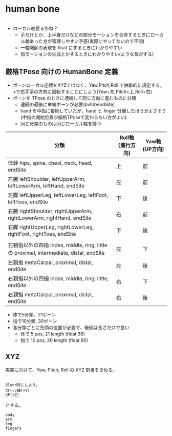 # human bone

```{figure} ../logic.jpg
```

* ローカル軸要るかね？
  * 手だけとか、上半身だけなどの部分モーションを合体するときにローカル軸あった方が管理しやすい予感(実際にやってないので不明)
  * 一軸関節の表現を float にするときにわかりやすい
  * 指モーションの生成とかするときにわかりやすい(ような気がする)

## 厳格TPose 向けの HumanBone 定義

* ボーンローカル座標をXYZではなく、Yaw,Pitch,Roll で抽象的に規定する。+で右手系の方向に回転することにしよう(Yaw+左,Pitch+上,Roll+右)
* ボーンを TPose のときに連続して同じ方向に進むものに分類
  * 連続の最後に末端ボーンが必要(bvhのendSite)
  * hand を中指に接続していたが、hand と finger 分離したほうがよさそう(中指の開始位置が厳格TPoseで変わらない方がよい)
  * 同じ分類のものは同じローカル軸を持つ

| 分類                                                                                    | Roll軸(進行方向) | Yaw軸(UP方向) |
| --------------------------------------------------------------------------------------- | ---------------- | ------------- |
| 体幹 hips, spine, chest, neck, head, endSite                                            | 上               | 前            |
| 左腕 leftShoulder, leftUpperArm, leftLowerArm, leftHand, endSite                        | 左               | 前            |
| 左脚 leftUpperLeg, leftLowerLeg, leftFoot, leftToes, endSite                            | 下               | 後            |
| 右腕 rightShoulder, rightUpperArm, rightLowerArm, rightHand, endSite                    | 右               | 前            |
| 右脚 rightUpperLeg, rightLowerLeg, rightFoot, rightToes, endSite                        | 下               | 後            |
|                                                                                         |                  |
| 左親指以外の四指 index, middle, ring, little の proximal, intermediate, distal, endSite | 左               | 下            |
| 左親指 metaCarpal, proximal, distal, endSite                                            | 左               | 後            |
| 右親指以外の四指 index, middle, ring, little, endSite                                   | 右               | 下            |
| 右親指 metaCarpal, proximal, distal, endSite                                            | 右               | 後            |

* 体で5分類、21ボーン
* 指で10分類, 30ボーン
* 各分類ごとに先頭の位置が必要で、後続は長さだけで良い
  * 体で 5 pos, 21 length (float 36)
  * 指で 10 pos, 30 length (float 60)

## XYZ

実装に向けて、Yaw, Pitch, Roll の XYZ 割当をきめる。

```{figure} roll_up.jpg

Blend流にしよう。
ロール軸(+Y)
UP(+Z)
```

とする。

```{toctree}
body
arm
leg
fingers
```
